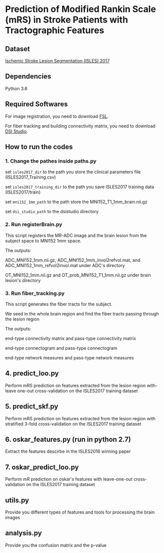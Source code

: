# Prediction of Modified Rankin Scale (mRS) in Stroke Patients with Tractographic Features

## Dataset

[Ischemic Stroke Lesion Segmentation (ISLES) 2017](http://www.isles-challenge.org/ISLES2017/)

## Dependencies

Python 3.6

## Required Softwares

For image registration, you need to download [FSL](https://fsl.fmrib.ox.ac.uk/fsl/fslwiki).

For fiber tracking and building connectivity matrix, you need to download [DSI Studio](http://dsi-studio.labsolver.org/).

## How to run the codes

### 1. Change the pathes inside paths.py

set `isles2017_dir` to the path you store the clinical parameters file (ISLES2017_Training.csv)

set `isles2017_training_dir` to the path you save ISLES2017 training data (ISLES2017/train)

set `mni152_1mm_path` to the path store the MNI152_T1_1mm_brain.nii.gz

set `dsi_studio_path` to the dsistudio directory

### 2. Run registerBrain.py

This script registers the MR-ADC image and the brain lesion from the subject space to MNI152 1mm space.

The outputs: 

ADC_MNI152_1mm.nii.gz, ADC_MNI152_1mm_invol2refvol.mat, and ADC_MNI152_1mm_refvol2invol.mat under ADC's directory

OT_MNI152_1mm.nii.gz and OT_prob_MNI152_T1_1mm.nii.gz under brain lesion's directory  

### 3. Run fiber_tracking.py

This script generates the fiber tracts for the subject. 

We seed in the whole brain region and find the fiber tracts passing through the lesion region

The outputs:

end-type connectivity matrix and pass-type connectivity matrix

end-type connectogram and pass-type connectogram

end-type network measures and pass-type network measures

## 4. predict_loo.py

Perform mRS prediction on features extracted from the lesion region with-leave one-out cross-validation on the ISLES2017 training dataset

## 5. predict_skf.py

Perform mRS prediction on features extracted from the lesion region with stratified 3-fold cross-validation on the ISLES2017 training dataset

## 6. oskar_features.py (run in python 2.7)

Extract the features descirbe in the ISLES2016 winning paper

## 7. oskar_predict_loo.py

Perform mR prediction on oskar's features with leave-one-out cross-validation on the ISLES2017 training dataset

## utils.py

Provide you different types of features and tools for processing the brain images

## analysis.py

Provide you the confusion matrix and the p-value


